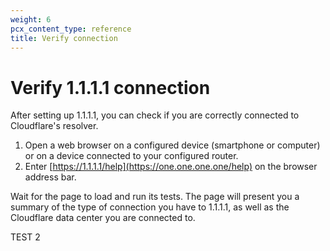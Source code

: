 ```yaml
---
weight: 6
pcx_content_type: reference
title: Verify connection
---
```


# Verify 1.1.1.1 connection

After setting up 1.1.1.1, you can check if you are correctly connected to Cloudflare's resolver.

1. Open a web browser on a configured device (smartphone or computer) or on a device connected to your configured router.
2. Enter [https://1.1.1.1/help](https://one.one.one.one/help) on the browser address bar.

Wait for the page to load and run its tests. The page will present you a summary of the type of connection you have to 1.1.1.1, as well as the Cloudflare data center you are connected to.

TEST 2